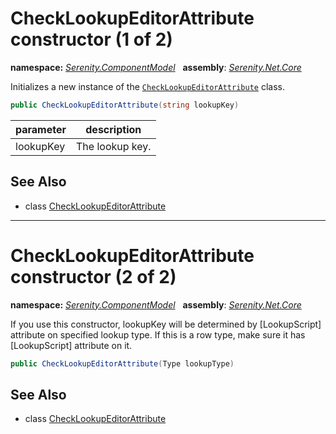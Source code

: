 # CheckLookupEditorAttribute constructor (1 of 2)
**namespace:** *[Serenity.ComponentModel](../../README.md#serenity.componentmodel-namespace)*   **assembly**: *[Serenity.Net.Core](../../README.md)*

Initializes a new instance of the [`CheckLookupEditorAttribute`](../CheckLookupEditorAttribute.md) class.

```csharp
public CheckLookupEditorAttribute(string lookupKey)
```

| parameter | description |
| --- | --- |
| lookupKey | The lookup key. |

## See Also

* class [CheckLookupEditorAttribute](../CheckLookupEditorAttribute.md)

---

# CheckLookupEditorAttribute constructor (2 of 2)
**namespace:** *[Serenity.ComponentModel](../../README.md#serenity.componentmodel-namespace)*   **assembly**: *[Serenity.Net.Core](../../README.md)*

If you use this constructor, lookupKey will be determined by [LookupScript] attribute on specified lookup type. If this is a row type, make sure it has [LookupScript] attribute on it.

```csharp
public CheckLookupEditorAttribute(Type lookupType)
```

## See Also

* class [CheckLookupEditorAttribute](../CheckLookupEditorAttribute.md)
